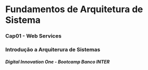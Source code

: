 # Fundamentos de Arquitetura de Sistema

### Cap01 - Web Services
### Introdução a Arquiterura de Sistemas




##### Digital Innovation One - Bootcamp Banco INTER